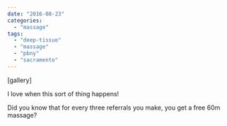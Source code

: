 ```yaml
---
date: "2016-08-23"
categories: 
  - "massage"
tags: 
  - "deep-tissue"
  - "massage"
  - "pbny"
  - "sacramento"
---
```


\[gallery\]

I love when this sort of thing happens!

Did you know that for every three referrals you make, you get a free 60m massage?

